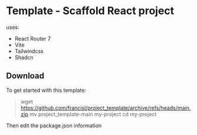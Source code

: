 # Template - Scaffold React project

uses:

- React Router 7
- Vite
- Tailwindcss
- Shadcn

## Download

To get started with this template:

> wget https://github.com/francisl/project_template/archive/refs/heads/main.zip
> mv project_template-main my-project
> cd my-project

Then edit the package.json information

